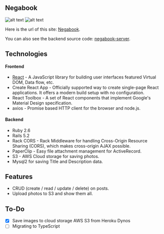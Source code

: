 ## Negabook

![alt text](https://github.com/SotaMakino/negabook-client/blob/master/public/nega_pic_v4.png)
![alt text](https://github.com/SotaMakino/negabook-client/blob/master/public/screenShot2.png)

Here is the url of this site: [Negabook](https://sotamakino.github.io/negabook-client/).

You can also see the backend source code: [negabook-server](https://github.com/SotaMakino/negabook-server).

## Technologies
#### Frontend

- [React](https://reactjs.org/) - A JavaScript library for building user interfaces featured Virtual DOM, Data flow, etc.
- Create React App - Officially supported way to create single-page React applications. It offers a modern build setup with no configuration.
- React Toolbox - A set of React components that implement Google's Material Design specification.
- axios - Promise based HTTP client for the browser and node.js.

#### Backend

- Ruby 2.6
- Rails 5.2
- Rack CORS - Rack Middleware for handling Cross-Origin Resource Sharing (CORS), which makes cross-origin AJAX possible.
- PaperClip - Easy file attachment management for ActiveRecord.
- S3 - AWS Cloud storage for saving photos.
- Mysql2 for saving Title and Description data.

## Features

- CRUD (create / read / update / delete) on posts.
- Upload photos to S3 and show them all.


## To-Do

- [x]  Save images to cloud storage AWS S3 from Heroku Dynos
- [ ]  Migrating to TypeScript
